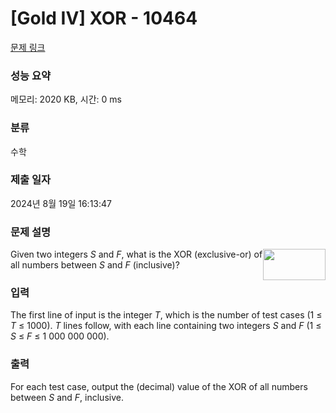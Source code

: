 # [Gold IV] XOR - 10464 

[문제 링크](https://www.acmicpc.net/problem/10464) 

### 성능 요약

메모리: 2020 KB, 시간: 0 ms

### 분류

수학

### 제출 일자

2024년 8월 19일 16:13:47

### 문제 설명

<p><img alt="" src="https://www.acmicpc.net/upload/images2/XOR.png" style="float:right; height:50px; width:100px">Given two integers <em>S</em> and <em>F</em>, what is the XOR (exclusive-or) of all numbers between <em>S</em> and <em>F</em> (inclusive)?</p>

### 입력 

 <p>The first line of input is the integer <em>T</em>, which is the number of test cases (1 ≤ <em>T</em> ≤ 1000). <em>T</em> lines follow, with each line containing two integers <em>S</em> and <em>F</em> (1 ≤ <em>S</em> ≤ <em>F</em> ≤ 1 000 000 000).</p>

### 출력 

 <p>For each test case, output the (decimal) value of the XOR of all numbers between <em>S</em> and <em>F</em>, inclusive.</p>

